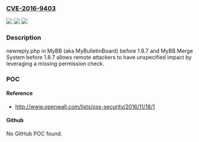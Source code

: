### [CVE-2016-9403](https://cve.mitre.org/cgi-bin/cvename.cgi?name=CVE-2016-9403)
![](https://img.shields.io/static/v1?label=Product&message=n%2Fa&color=blue)
![](https://img.shields.io/static/v1?label=Version&message=n%2Fa&color=blue)
![](https://img.shields.io/static/v1?label=Vulnerability&message=n%2Fa&color=brighgreen)

### Description

newreply.php in MyBB (aka MyBulletinBoard) before 1.8.7 and MyBB Merge System before 1.8.7 allows remote attackers to have unspecified impact by leveraging a missing permission check.

### POC

#### Reference
- http://www.openwall.com/lists/oss-security/2016/11/18/1

#### Github
No GitHub POC found.

